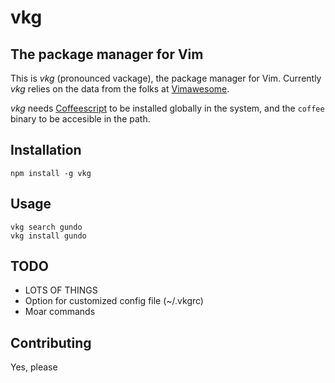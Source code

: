 vkg
===

The package manager for Vim
---------------------------

This is *vkg* (pronounced vackage), the package manager for Vim.  Currently 
*vkg* relies on the data from the folks at [Vimawesome](http://vimawesome.com).

*vkg* needs [Coffeescript](http://coffeescript.org) to be installed globally in the system, and the 
```coffee``` binary to be accesible in the path.

Installation
------------
```
npm install -g vkg
```

Usage
-----
```
vkg search gundo
vkg install gundo
```

TODO
----
* LOTS OF THINGS
* Option for customized config file (~/.vkgrc)
* Moar commands

Contributing
------------
Yes, please

